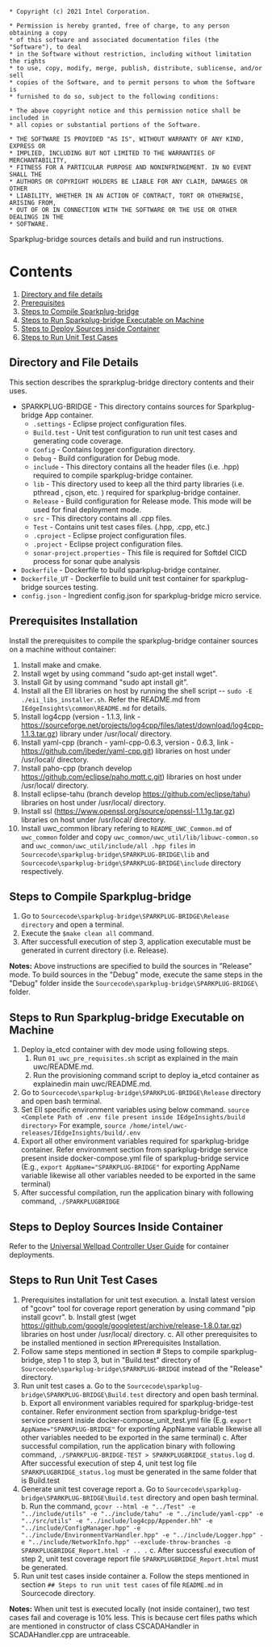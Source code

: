 ```
* Copyright (c) 2021 Intel Corporation.

* Permission is hereby granted, free of charge, to any person obtaining a copy
* of this software and associated documentation files (the "Software"), to deal
* in the Software without restriction, including without limitation the rights
* to use, copy, modify, merge, publish, distribute, sublicense, and/or sell
* copies of the Software, and to permit persons to whom the Software is
* furnished to do so, subject to the following conditions:

* The above copyright notice and this permission notice shall be included in
* all copies or substantial portions of the Software.

* THE SOFTWARE IS PROVIDED "AS IS", WITHOUT WARRANTY OF ANY KIND, EXPRESS OR
* IMPLIED, INCLUDING BUT NOT LIMITED TO THE WARRANTIES OF MERCHANTABILITY,
* FITNESS FOR A PARTICULAR PURPOSE AND NONINFRINGEMENT. IN NO EVENT SHALL THE
* AUTHORS OR COPYRIGHT HOLDERS BE LIABLE FOR ANY CLAIM, DAMAGES OR OTHER
* LIABILITY, WHETHER IN AN ACTION OF CONTRACT, TORT OR OTHERWISE, ARISING FROM,
* OUT OF OR IN CONNECTION WITH THE SOFTWARE OR THE USE OR OTHER DEALINGS IN THE
* SOFTWARE.

```

Sparkplug-bridge sources details and build and run instructions.

# Contents

1. [Directory and file details](#directory-and-file-details)
2. [Prerequisites](#prerequisites-installation)
3. [Steps to Compile Sparkplug-bridge](#steps-to-compile-sparkplug-bridge)
4. [Steps to Run Sparkplug-bridge Executable on Machine](#steps-to-run-sparkplug-bridge-executable-on-machine)
5. [Steps to Deploy Sources inside Container](#steps-to-deploy-sources-inside-container)
6. [Steps to Run Unit Test Cases](#steps-to-run-unit-testcases)


## Directory and File Details

This section describes the sprarkplug-bridge directory contents and their uses.

* SPARKPLUG-BRIDGE - This directory contains sources for Sparkplug-bridge App container.
	- `.settings` - Eclipse project configuration files.
	- `Build.test` - Unit test configuration to run unit test cases and generating code coverage.
	- `Config` - Contains logger configuration directory.
	- `Debug` - Build configuration for Debug mode.
	- `include` - This directory contains all the header files (i.e. .hpp) required to compile sparkplug-bridge container.
	- `lib` - This directory used to keep all the third party libraries (i.e. pthread , cjson, etc. ) required for sparkplug-bridge container. 
	- `Release` - Build configuration for Release mode. This mode will be used for final deployment mode.
	- `src` - This directory contains all .cpp files.
	- `Test` - Contains unit test cases files. (.hpp, .cpp, etc.)
	- `.cproject` - Eclipse project configuration files.
	- `.project` - Eclipse project configuration files.
	- `sonar-project.properties` - This file is required for Softdel CICD process for sonar qube analysis
* `Dockerfile` - Dockerfile to build sparkplug-bridge container.
* `Dockerfile_UT` - Dockerfile to build unit test container for sparkplug-bridge sources testing.
* `config.json` - Ingredient config.json for sparkplug-bridge micro service.

## Prerequisites Installation

Install the prerequisites to compile the sparkplug-bridge container sources on a machine without container:

1. Install make and cmake.
2. Install wget by using command "sudo apt-get install wget".
3. Install Git by using command "sudo apt install git".
4. Install all the EII libraries on host by running the shell script -- `sudo -E ./eii_libs_installer.sh`. Refer the README.md from  `IEdgeInsights\common\README.md` for details.
5. Install log4cpp (version - 1.1.3, link - https://sourceforge.net/projects/log4cpp/files/latest/download/log4cpp-1.1.3.tar.gz) library under /usr/local/ directory.
6. Install yaml-cpp (branch - yaml-cpp-0.6.3, version - 0.6.3, link - https://github.com/jbeder/yaml-cpp.git) libraries on host under /usr/local/ directory.
7. Install paho-cpp (branch develop https://github.com/eclipse/paho.mqtt.c.git) libraries on host under /usr/local/ directory.
8. Install eclipse-tahu (branch develop https://github.com/eclipse/tahu) libraries on host under /usr/local/ directory.
9. Install ssl (https://www.openssl.org/source/openssl-1.1.1g.tar.gz) libraries on host under /usr/local/ directory.
10. Install uwc_common library refering to `README_UWC_Common.md` of `uwc_common` folder and copy `uwc_common/uwc_util/lib/libuwc-common.so` and `uwc_common/uwc_util/include/all .hpp files` in `Sourcecode\sparkplug-bridge\SPARKPLUG-BRIDGE\lib` and `Sourcecode\sparkplug-bridge\SPARKPLUG-BRIDGE\include` directory respectively.
	
## Steps to Compile Sparkplug-bridge 

1. Go to `Sourcecode\sparkplug-bridge\SPARKPLUG-BRIDGE\Release directory` and open a terminal.
2. Execute the ``$make clean all`` command.
3. After successfull execution of step 3, application executable must be generated in current directory (i.e. Release).

**Notes:** Above instructions are specified to build the sources in "Release" mode. To build sources in the "Debug" mode, execute the same steps in the "Debug" folder inside the `Sourcecode\sparkplug-bridge\SPARKPLUG-BRIDGE\` folder. 

## Steps to Run Sparkplug-bridge Executable on Machine

1. Deploy ia_etcd container with dev mode using following steps. 
	1. Run `01_uwc_pre_requisites.sh` script as explained in the main uwc/README.md.
	2. Run the provisioning command script to deploy ia_etcd container as explainedin main uwc/README.md.
2. Go to `Sourcecode\sparkplug-bridge\SPARKPLUG-BRIDGE\Release` directory and open bash terminal.
3. Set EII specific environment variables using below command.
	`source <Complete Path of .env file present inside IEdgeInsights/build directory>`
	For example, `source /home/intel/uwc-releases/IEdgeInsights/build/.env`
4. Export all other environment variables required for sparkplug-bridge container. Refer environment section from sparkplug-bridge service present inside docker-compose.yml file of sparkplug-bridge service (E.g., `export AppName="SPARKPLUG-BRIDGE"` for exporting AppName variable likewise all other variables needed to be exported in the same terminal) 
5. After successful compilation, run the application binary with following command,
	`./SPARKPLUGBRIDGE`
	
## Steps to Deploy Sources Inside Container

Refer to the [Universal Wellpad Controller User Guide](https://open-edge-insights.github.io/uwc-docs/) for container deployments.

## Steps to Run Unit Test Cases 

1. Prerequisites installation for unit test execution.
	a. Install latest version of "gcovr" tool for coverage report generation by using command "pip install gcovr".
	b. Install gtest (wget https://github.com/google/googletest/archive/release-1.8.0.tar.gz) libraries on host under /usr/local/ directory.
	c. All other prerequisites to be installed mentioned in section #Prerequisites Installation.
2. Follow same steps mentioned in section # Steps to compile sparkplug-bridge, step 1 to step 3, but in "Build.test" directory of `Sourcecode\sparkplug-bridge\SPARKPLUG-BRIDGE` instead of the "Release" directory.
3. Run unit test cases
	a. Go to the `Sourcecode\sparkplug-bridge\SPARKPLUG-BRIDGE\Build.test` directory and open bash terminal.
	b. Export all environment variables required for sparkplug-bridge-test container. Refer environment section from sparkplug-bridge-test service present inside docker-compose_unit_test.yml file (E.g. `export AppName="SPARKPLUG-BRIDGE"` for exporting AppName variable likewise all other variables needed to be exported in the same terminal) 
	c. After successful compilation, run the application binary with following command,
	`./SPARKPLUG-BRIDGE-TEST > SPARKPLUGBRIDGE_status.log`
	d. After successful execution of step 4, unit test log file `SPARKPLUGBRIDGE_status.log` must be generated in the same folder that is Build.test
4. Generate unit test coverage report
	a. Go to `Sourcecode\sparkplug-bridge\SPARKPLUG-BRIDGE\Build.test` directory and open bash terminal.
	b. Run the command,
		`gcovr --html -e "../Test" -e "../include/utils" -e "../include/tahu" -e "../include/yaml-cpp" -e "../src/utils" -e "../include/log4cpp/Appender.hh" -e "../include/ConfigManager.hpp" -e "../include/EnvironmentVarHandler.hpp" -e "../include/Logger.hpp" -e "../include/NetworkInfo.hpp" --exclude-throw-branches -o SPARKPLUGBRIDGE_Report.html -r .. .`
	c. After successful execution of step 2, unit test coverage report file `SPARKPLUGBRIDGE_Report.html` must be generated.
5. Run unit test cases inside container
	a. Follow the steps mentioned in section `## Steps to run unit test cases` of file `README.md` in Sourcecode directory.

**Notes:** When unit test is executed locally (not inside container), two test cases fail and coverage is 10% less. This is because cert files paths which are mentioned in constructor of class CSCADAHandler in SCADAHandler.cpp are untraceable.
